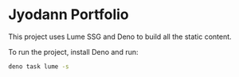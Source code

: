 # Jyodann Portfolio

This project uses Lume SSG and Deno to build all the static content. 

To run the project, install Deno and run:

```bash
deno task lume -s
```